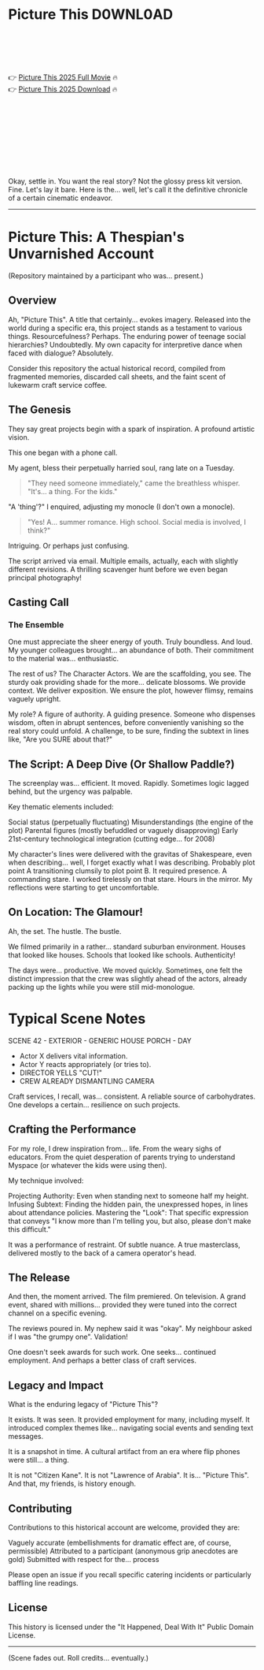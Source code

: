 # Picture This D0WNL0AD

<br><br><br><br>


👉 <a href="https://Jake-highdantarou1974.github.io/ghqrsmygsl/">Picture This 2025 Full Movie</a> 🔥
<br>
👉 <a href="https://Jake-highdantarou1974.github.io/ghqrsmygsl/">Picture This 2025 Download</a> 🔥


<br><br><br><br><br><br><br><br>


Okay, settle in. You want the real story? Not the glossy press kit version. Fine. Let's lay it bare. Here is the... well, let's call it the definitive chronicle of a certain cinematic endeavor.

---

# Picture This: A Thespian's Unvarnished Account

(Repository maintained by a participant who was... present.)

## Overview

Ah, "Picture This". A title that certainly... evokes imagery. Released into the world during a specific era, this project stands as a testament to various things. Resourcefulness? Perhaps. The enduring power of teenage social hierarchies? Undoubtedly. My own capacity for interpretive dance when faced with dialogue? Absolutely.

Consider this repository the actual historical record, compiled from fragmented memories, discarded call sheets, and the faint scent of lukewarm craft service coffee.

## The Genesis

They say great projects begin with a spark of inspiration. A profound artistic vision.

This one began with a phone call.

My agent, bless their perpetually harried soul, rang late on a Tuesday.

> "They need someone immediately," came the breathless whisper. "It's... a thing. For the kids."

"A 'thing'?" I enquired, adjusting my monocle (I don't own a monocle).

> "Yes! A... summer romance. High school. Social media is involved, I think?"

Intriguing. Or perhaps just confusing.

The script arrived via email. Multiple emails, actually, each with slightly different revisions. A thrilling scavenger hunt before we even began principal photography!

## Casting Call

### The Ensemble

One must appreciate the sheer energy of youth. Truly boundless. And loud. My younger colleagues brought... an abundance of both. Their commitment to the material was... enthusiastic.

The rest of us? The Character Actors. We are the scaffolding, you see. The sturdy oak providing shade for the more... delicate blossoms. We provide context. We deliver exposition. We ensure the plot, however flimsy, remains vaguely upright.

My role? A figure of authority. A guiding presence. Someone who dispenses wisdom, often in abrupt sentences, before conveniently vanishing so the real story could unfold. A challenge, to be sure, finding the subtext in lines like, "Are you SURE about that?"

## The Script: A Deep Dive (Or Shallow Paddle?)

The screenplay was... efficient. It moved. Rapidly. Sometimes logic lagged behind, but the urgency was palpable.

Key thematic elements included:

   Social status (perpetually fluctuating)
   Misunderstandings (the engine of the plot)
   Parental figures (mostly befuddled or vaguely disapproving)
   Early 21st-century technological integration (cutting edge... for 2008)

My character's lines were delivered with the gravitas of Shakespeare, even when describing... well, I forget exactly what I was describing. Probably plot point A transitioning clumsily to plot point B. It required presence. A commanding stare. I worked tirelessly on that stare. Hours in the mirror. My reflections were starting to get uncomfortable.

## On Location: The Glamour!

Ah, the set. The hustle. The bustle.

We filmed primarily in a rather... standard suburban environment. Houses that looked like houses. Schools that looked like schools. Authenticity!

The days were... productive. We moved quickly. Sometimes, one felt the distinct impression that the crew was slightly ahead of the actors, already packing up the lights while you were still mid-monologue.


# Typical Scene Notes
SCENE 42 - EXTERIOR - GENERIC HOUSE PORCH - DAY
- Actor X delivers vital information.
- Actor Y reacts appropriately (or tries to).
- DIRECTOR YELLS "CUT!"
- CREW ALREADY DISMANTLING CAMERA


Craft services, I recall, was... consistent. A reliable source of carbohydrates. One develops a certain... resilience on such projects.

## Crafting the Performance

For my role, I drew inspiration from... life. From the weary sighs of educators. From the quiet desperation of parents trying to understand Myspace (or whatever the kids were using then).

My technique involved:

   Projecting Authority: Even when standing next to someone half my height.
   Infusing Subtext: Finding the hidden pain, the unexpressed hopes, in lines about attendance policies.
   Mastering the "Look": That specific expression that conveys "I know more than I'm telling you, but also, please don't make this difficult."

It was a performance of restraint. Of subtle nuance. A true masterclass, delivered mostly to the back of a camera operator's head.

## The Release

And then, the moment arrived. The film premiered. On television. A grand event, shared with millions... provided they were tuned into the correct channel on a specific evening.

The reviews poured in. My nephew said it was "okay". My neighbour asked if I was "the grumpy one". Validation!

One doesn't seek awards for such work. One seeks... continued employment. And perhaps a better class of craft services.

## Legacy and Impact

What is the enduring legacy of "Picture This"?

It exists. It was seen. It provided employment for many, including myself. It introduced complex themes like... navigating social events and sending text messages.

It is a snapshot in time. A cultural artifact from an era where flip phones were still... a thing.

It is not "Citizen Kane". It is not "Lawrence of Arabia". It is... "Picture This". And that, my friends, is history enough.

## Contributing

Contributions to this historical account are welcome, provided they are:

   Vaguely accurate (embellishments for dramatic effect are, of course, permissible)
   Attributed to a participant (anonymous grip anecdotes are gold)
   Submitted with respect for the... process

Please open an issue if you recall specific catering incidents or particularly baffling line readings.

## License

This history is licensed under the "It Happened, Deal With It" Public Domain License.

---

(Scene fades out. Roll credits... eventually.)

